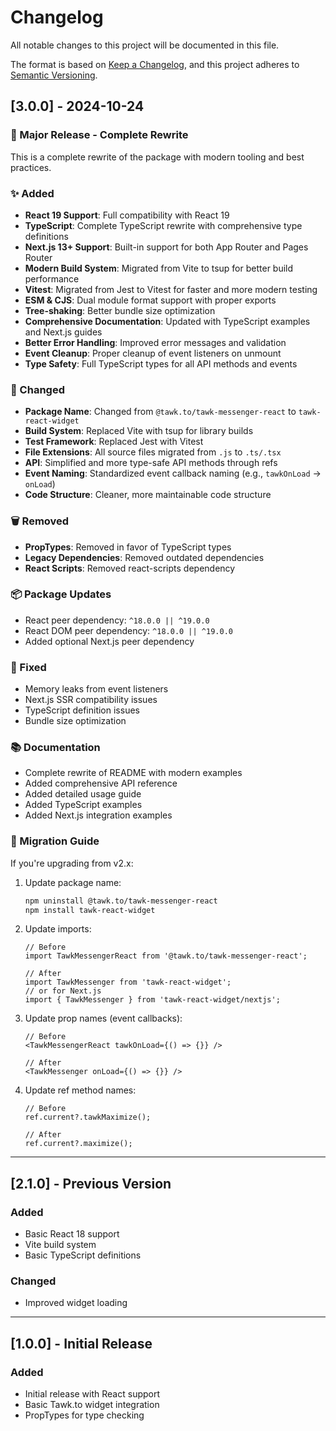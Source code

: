 # Changelog

All notable changes to this project will be documented in this file.

The format is based on [Keep a Changelog](https://keepachangelog.com/en/1.0.0/),
and this project adheres to [Semantic Versioning](https://semver.org/spec/v2.0.0.html).

## [3.0.0] - 2024-10-24

### 🎉 Major Release - Complete Rewrite

This is a complete rewrite of the package with modern tooling and best practices.

### ✨ Added

- **React 19 Support**: Full compatibility with React 19
- **TypeScript**: Complete TypeScript rewrite with comprehensive type definitions
- **Next.js 13+ Support**: Built-in support for both App Router and Pages Router
- **Modern Build System**: Migrated from Vite to tsup for better build performance
- **Vitest**: Migrated from Jest to Vitest for faster and more modern testing
- **ESM & CJS**: Dual module format support with proper exports
- **Tree-shaking**: Better bundle size optimization
- **Comprehensive Documentation**: Updated with TypeScript examples and Next.js guides
- **Better Error Handling**: Improved error messages and validation
- **Event Cleanup**: Proper cleanup of event listeners on unmount
- **Type Safety**: Full TypeScript types for all API methods and events

### 🔧 Changed

- **Package Name**: Changed from `@tawk.to/tawk-messenger-react` to `tawk-react-widget`
- **Build System**: Replaced Vite with tsup for library builds
- **Test Framework**: Replaced Jest with Vitest
- **File Extensions**: All source files migrated from `.js` to `.ts/.tsx`
- **API**: Simplified and more type-safe API methods through refs
- **Event Naming**: Standardized event callback naming (e.g., `tawkOnLoad` → `onLoad`)
- **Code Structure**: Cleaner, more maintainable code structure

### 🗑️ Removed

- **PropTypes**: Removed in favor of TypeScript types
- **Legacy Dependencies**: Removed outdated dependencies
- **React Scripts**: Removed react-scripts dependency

### 📦 Package Updates

- React peer dependency: `^18.0.0 || ^19.0.0`
- React DOM peer dependency: `^18.0.0 || ^19.0.0`
- Added optional Next.js peer dependency

### 🐛 Fixed

- Memory leaks from event listeners
- Next.js SSR compatibility issues
- TypeScript definition issues
- Bundle size optimization

### 📚 Documentation

- Complete rewrite of README with modern examples
- Added comprehensive API reference
- Added detailed usage guide
- Added TypeScript examples
- Added Next.js integration examples

### 🚀 Migration Guide

If you're upgrading from v2.x:

1. Update package name:

   ```bash
   npm uninstall @tawk.to/tawk-messenger-react
   npm install tawk-react-widget
   ```

2. Update imports:

   ```tsx
   // Before
   import TawkMessengerReact from '@tawk.to/tawk-messenger-react';

   // After
   import TawkMessenger from 'tawk-react-widget';
   // or for Next.js
   import { TawkMessenger } from 'tawk-react-widget/nextjs';
   ```

3. Update prop names (event callbacks):

   ```tsx
   // Before
   <TawkMessengerReact tawkOnLoad={() => {}} />

   // After
   <TawkMessenger onLoad={() => {}} />
   ```

4. Update ref method names:

   ```tsx
   // Before
   ref.current?.tawkMaximize();

   // After
   ref.current?.maximize();
   ```

---

## [2.1.0] - Previous Version

### Added

- Basic React 18 support
- Vite build system
- Basic TypeScript definitions

### Changed

- Improved widget loading

---

## [1.0.0] - Initial Release

### Added

- Initial release with React support
- Basic Tawk.to widget integration
- PropTypes for type checking
